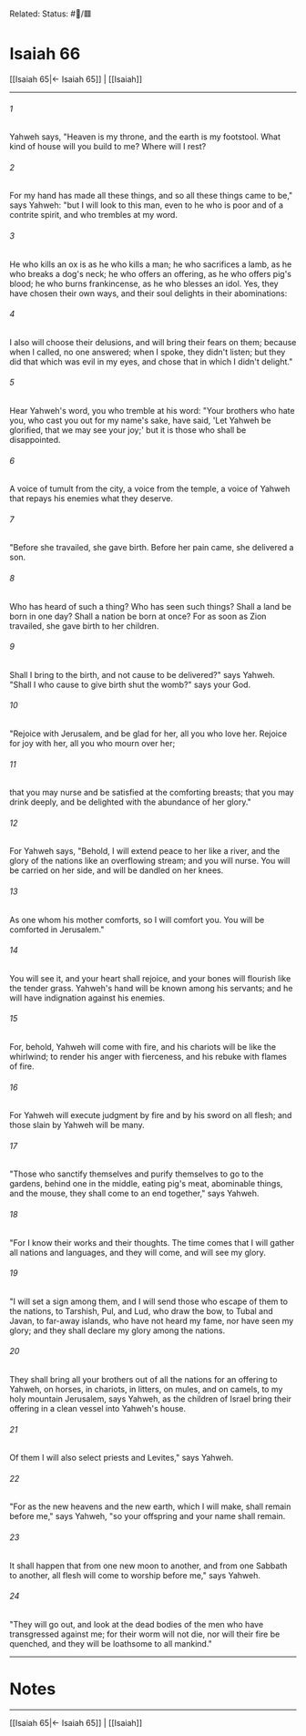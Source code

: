 Related:
Status: #📖/🟥
# Isaiah 66

[[Isaiah 65|← Isaiah 65]] | [[Isaiah]]
***



###### 1 
Yahweh says, "Heaven is my throne, and the earth is my footstool. What kind of house will you build to me? Where will I rest? 

###### 2 
For my hand has made all these things, and so all these things came to be," says Yahweh: "but I will look to this man, even to he who is poor and of a contrite spirit, and who trembles at my word. 

###### 3 
He who kills an ox is as he who kills a man; he who sacrifices a lamb, as he who breaks a dog's neck; he who offers an offering, as he who offers pig's blood; he who burns frankincense, as he who blesses an idol. Yes, they have chosen their own ways, and their soul delights in their abominations: 

###### 4 
I also will choose their delusions, and will bring their fears on them; because when I called, no one answered; when I spoke, they didn't listen; but they did that which was evil in my eyes, and chose that in which I didn't delight." 

###### 5 
Hear Yahweh's word, you who tremble at his word: "Your brothers who hate you, who cast you out for my name's sake, have said, 'Let Yahweh be glorified, that we may see your joy;' but it is those who shall be disappointed. 

###### 6 
A voice of tumult from the city, a voice from the temple, a voice of Yahweh that repays his enemies what they deserve. 

###### 7 
"Before she travailed, she gave birth. Before her pain came, she delivered a son. 

###### 8 
Who has heard of such a thing? Who has seen such things? Shall a land be born in one day? Shall a nation be born at once? For as soon as Zion travailed, she gave birth to her children. 

###### 9 
Shall I bring to the birth, and not cause to be delivered?" says Yahweh. "Shall I who cause to give birth shut the womb?" says your God. 

###### 10 
"Rejoice with Jerusalem, and be glad for her, all you who love her. Rejoice for joy with her, all you who mourn over her; 

###### 11 
that you may nurse and be satisfied at the comforting breasts; that you may drink deeply, and be delighted with the abundance of her glory." 

###### 12 
For Yahweh says, "Behold, I will extend peace to her like a river, and the glory of the nations like an overflowing stream; and you will nurse. You will be carried on her side, and will be dandled on her knees. 

###### 13 
As one whom his mother comforts, so I will comfort you. You will be comforted in Jerusalem." 

###### 14 
You will see it, and your heart shall rejoice, and your bones will flourish like the tender grass. Yahweh's hand will be known among his servants; and he will have indignation against his enemies. 

###### 15 
For, behold, Yahweh will come with fire, and his chariots will be like the whirlwind; to render his anger with fierceness, and his rebuke with flames of fire. 

###### 16 
For Yahweh will execute judgment by fire and by his sword on all flesh; and those slain by Yahweh will be many. 

###### 17 
"Those who sanctify themselves and purify themselves to go to the gardens, behind one in the middle, eating pig's meat, abominable things, and the mouse, they shall come to an end together," says Yahweh. 

###### 18 
"For I know their works and their thoughts. The time comes that I will gather all nations and languages, and they will come, and will see my glory. 

###### 19 
"I will set a sign among them, and I will send those who escape of them to the nations, to Tarshish, Pul, and Lud, who draw the bow, to Tubal and Javan, to far-away islands, who have not heard my fame, nor have seen my glory; and they shall declare my glory among the nations. 

###### 20 
They shall bring all your brothers out of all the nations for an offering to Yahweh, on horses, in chariots, in litters, on mules, and on camels, to my holy mountain Jerusalem, says Yahweh, as the children of Israel bring their offering in a clean vessel into Yahweh's house. 

###### 21 
Of them I will also select priests and Levites," says Yahweh. 

###### 22 
"For as the new heavens and the new earth, which I will make, shall remain before me," says Yahweh, "so your offspring and your name shall remain. 

###### 23 
It shall happen that from one new moon to another, and from one Sabbath to another, all flesh will come to worship before me," says Yahweh. 

###### 24 
"They will go out, and look at the dead bodies of the men who have transgressed against me; for their worm will not die, nor will their fire be quenched, and they will be loathsome to all mankind."

---
# Notes


***
[[Isaiah 65|← Isaiah 65]] | [[Isaiah]]
